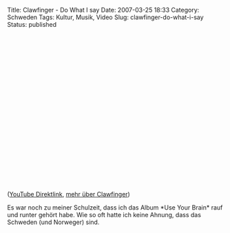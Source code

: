 Title: Clawfinger - Do What I say
Date: 2007-03-25 18:33
Category: Schweden
Tags: Kultur, Musik, Video
Slug: clawfinger-do-what-i-say
Status: published

<p>
<object width="425" height="350">
<param name="movie" value="http://www.youtube.com/v/-1CE4P8qqPE"></param><param name="wmode" value="transparent"></param>

<embed src="http://www.youtube.com/v/-1CE4P8qqPE" type="application/x-shockwave-flash" wmode="transparent" width="425" height="350">
</embed>
</object>
  
([YouTube Direktlink](http://youtube.com/watch?v=-1CE4P8qqPE), [mehr
über Clawfinger](http://de.wikipedia.org/wiki/Clawfinger))

</p>
Es war noch zu meiner Schulzeit, dass ich das Album *Use Your Brain*
rauf und runter gehört habe. Wie so oft hatte ich keine Ahnung, dass das
Schweden (und Norweger) sind.

